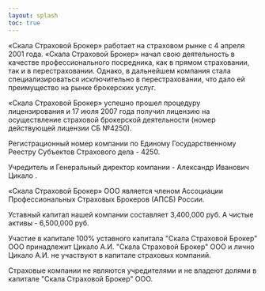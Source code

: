 ```yaml
---
layout: splash
toc: true
---
```



«Скала Страховой Брокер» работает на страховом рынке с 4 апреля 2001 года.
«Скала Страховой Брокер» начал свою деятельность в качестве профессионального посредника, как в прямом страховании, так и в перестраховании. Однако, в дальнейшем компания стала специализироваться исключительно  в перестраховании, что дало ей преимущество на рынке брокерских услуг. 

«Скала Страховой Брокер» успешно прошел процедуру лицензирования и 17 июля 2007 года получил лицензию на осуществление страховой брокерской деятельности (номер действующей лицензии СБ №4250).

Регистрационный номер компании по Единому Государственному Реестру Субъектов Страхового дела  - 4250.

Учредитель и Генеральный директор компании - Александр Иванович Цикало .

«Скала Страховой Брокер» ООО является членом Ассоциации Профессиональных Страховых Брокеров (АПСБ) России.

Уставный капитал нашей компании составляет 3,400,000 руб. А чистые активы - 6,500,000 руб.

Участие в капитале
100% уставного капитала "Скала Страховой Брокер" ООО принадлежит Цикало А.И.
"Скала Страховой Брокер" ООО и лично Цикало А.И. не участвуют в капитале страховых компаний.

Страховые компании не являются учредителями и не владеют долями в капитале "Скала Страховой Брокер" ООО.
